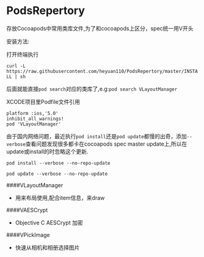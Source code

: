 PodsRepertory
=============

存放Cocoapods中常用类库文件,为了和cocoapods上区分，spec统一用V开头

安装方法: 

打开终端执行

`curl -L  https://raw.githubusercontent.com/heyuan110/PodsRepertory/master/INSTALL | sh`

后面就能直接`pod search`对应的类库了,e.g:`pod search VLayoutManager`

XCODE项目里Podfile文件引用

~~~
platform :ios,'5.0'
inhibit_all_warnings!
pod 'VLayoutManager'
~~~

由于国内网络问题，最近执行`pod install`还是`pod update`都慢的出奇，添加`--verbose`查看问题发现很多都卡在cocoapods spec master update上,所以在update或install的时忽略这个更新.

`pod install --verbose --no-repo-update`

`pod update --verbose --no-repo-update`


####VLayoutManager

* 用来布局使用,配合item信息，来draw

####VAESCrypt

* Objective C AESCrypt 加密

####VPickImage

* 快速从相机和相册选择图片

